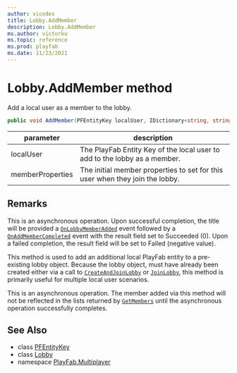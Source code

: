 ```yaml
---
author: vicodex
title: Lobby.AddMember
description: Lobby.AddMember
ms.author: victorku
ms.topic: reference
ms.prod: playfab
ms.date: 11/23/2021
---
```


# Lobby.AddMember method

Add a local user as a member to the lobby.

```csharp
public void AddMember(PFEntityKey localUser, IDictionary<string, string> memberProperties)
```

| parameter | description |
| --- | --- |
| localUser | The PlayFab Entity Key of the local user to add to the lobby as a member. |
| memberProperties | The initial member properties to set for this user when they join the lobby. |

## Remarks

This is an asynchronous operation. Upon successful completion, the title will be provided a [`OnLobbyMemberAdded`](../PlayFabMultiplayer/OnLobbyMemberAdded.md) event followed by a [`OnAddMemberCompleted`](../PlayFabMultiplayer/OnAddMemberCompleted.md) event with the result field set to Succeeded (0). Upon a failed completion, the result field will be set to Failed (negative value).

This method is used to add an additional local PlayFab entity to a pre-existing lobby object. Because the lobby object, must have already been created either via a call to [`CreateAndJoinLobby`](../PlayFabMultiplayer/CreateAndJoinLobby.md) or [`JoinLobby`](../PlayFabMultiplayer/JoinLobby.md), this method is primarily useful for multiple local user scenarios.

This is an asynchronous operation. The member added via this method will not be reflected in the lists returned by [`GetMembers`](./GetMembers.md) until the asynchronous operation successfully completes.

## See Also

* class [PFEntityKey](../PFEntityKey.md)
* class [Lobby](../Lobby.md)
* namespace [PlayFab.Multiplayer](../../PlayFabMultiplayerSDK.md)

